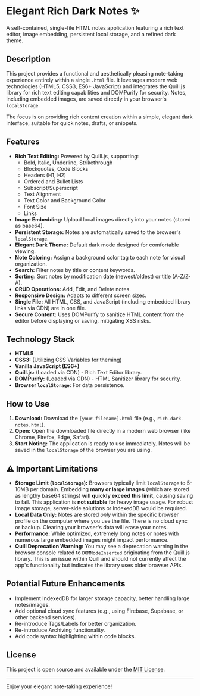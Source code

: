 # Elegant Rich Dark Notes ✨

A self-contained, single-file HTML notes application featuring a rich text editor, image embedding, persistent local storage, and a refined dark theme.

## Description

This project provides a functional and aesthetically pleasing note-taking experience entirely within a single `.html` file. It leverages modern web technologies (HTML5, CSS3, ES6+ JavaScript) and integrates the Quill.js library for rich text editing capabilities and DOMPurify for security. Notes, including embedded images, are saved directly in your browser's `localStorage`.

The focus is on providing rich content creation within a simple, elegant dark interface, suitable for quick notes, drafts, or snippets.

## Features

*   **Rich Text Editing:** Powered by Quill.js, supporting:
    *   Bold, Italic, Underline, Strikethrough
    *   Blockquotes, Code Blocks
    *   Headers (H1, H2)
    *   Ordered and Bullet Lists
    *   Subscript/Superscript
    *   Text Alignment
    *   Text Color and Background Color
    *   Font Size
    *   Links
*   **Image Embedding:** Upload local images directly into your notes (stored as base64).
*   **Persistent Storage:** Notes are automatically saved to the browser's `localStorage`.
*   **Elegant Dark Theme:** Default dark mode designed for comfortable viewing.
*   **Note Coloring:** Assign a background color tag to each note for visual organization.
*   **Search:** Filter notes by title or content keywords.
*   **Sorting:** Sort notes by modification date (newest/oldest) or title (A-Z/Z-A).
*   **CRUD Operations:** Add, Edit, and Delete notes.
*   **Responsive Design:** Adapts to different screen sizes.
*   **Single File:** All HTML, CSS, and JavaScript (including embedded library links via CDN) are in one file.
*   **Secure Content:** Uses DOMPurify to sanitize HTML content from the editor before displaying or saving, mitigating XSS risks.

## Technology Stack

*   **HTML5**
*   **CSS3:** (Utilizing CSS Variables for theming)
*   **Vanilla JavaScript (ES6+)**
*   **Quill.js:** (Loaded via CDN) - Rich Text Editor library.
*   **DOMPurify:** (Loaded via CDN) - HTML Sanitizer library for security.
*   **Browser `localStorage`:** For data persistence.

## How to Use

1.  **Download:** Download the `[your-filename].html` file (e.g., `rich-dark-notes.html`).
2.  **Open:** Open the downloaded file directly in a modern web browser (like Chrome, Firefox, Edge, Safari).
3.  **Start Noting:** The application is ready to use immediately. Notes will be saved in the `localStorage` of the browser you are using.

## ⚠️ Important Limitations

*   **Storage Limit (`localStorage`):** Browsers typically limit `localStorage` to 5-10MB per domain. Embedding **many or large images** (which are stored as lengthy base64 strings) **will quickly exceed this limit**, causing saving to fail. This application is **not suitable** for heavy image usage. For robust image storage, server-side solutions or IndexedDB would be required.
*   **Local Data Only:** Notes are stored *only* within the specific browser profile on the computer where you use the file. There is no cloud sync or backup. Clearing your browser's data will erase your notes.
*   **Performance:** While optimized, extremely long notes or notes with numerous large embedded images might impact performance.
*   **Quill Deprecation Warning:** You may see a deprecation warning in the browser console related to `DOMNodeInserted` originating from the Quill.js library. This is an issue within Quill and should not currently affect the app's functionality but indicates the library uses older browser APIs.

## Potential Future Enhancements

*   Implement IndexedDB for larger storage capacity, better handling large notes/images.
*   Add optional cloud sync features (e.g., using Firebase, Supabase, or other backend services).
*   Re-introduce Tags/Labels for better organization.
*   Re-introduce Archiving functionality.
*   Add code syntax highlighting within code blocks.

## License

This project is open source and available under the [MIT License](LICENSE). 

---

Enjoy your elegant note-taking experience!

